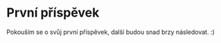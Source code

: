 
<h1>První příspěvek</h1>
<p>Pokouším se o svůj první příspěvek, další budou snad brzy následovat. :)</p>
